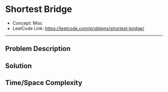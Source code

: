 # Shortest Bridge

- Concept: Misc
- LeetCode Link: https://leetcode.com/problems/shortest-bridge/

---

## Problem Description

## Solution

## Time/Space Complexity

